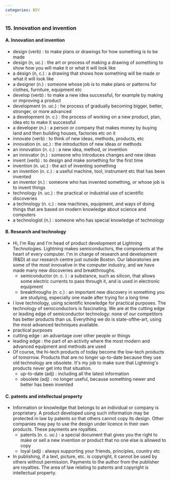 ```yaml
---
categories: BIV
---
```


### 15. Innovation and invention

#### A. Innovation and invention

* design (verb) : to make plans or drawings for how something is to be made
* design (n, uc.) : the art or process of making a drawing of something to show how you will make it or what it will look like
* a design (n, c.) : a drawing that shows how something will be made or what it will look like
* a designer (n.) : someone whose job is to make plans or patterns for clothes, furniture, equipment etc
* develop (verb) : to make a new idea successful, for example by making or improving a product
* development (n. uc.) : he process of gradually becoming bigger, better, stronger, or more advanced
* a development (n. c.) : the process of working on a new product, plan, idea etc to make it successful
* a developer (n.) : a person or company that makes money by buying land and then building houses, factories etc on it
* innovate (verb) : to think of new ideas, methods, products, etc
* innovation (n. uc.) :  the introduction of new ideas or methods
* an innovation (n. c.)  : a new idea, method, or invention
* an innovator (n.) : someone who introduces changes and new ideas
* invent (verb) : to design and make something for the first time
* invention (n. uc.) : the act of inventing something
* an invention (n. c.) : a useful machine, tool, instrument etc that has been invented
* an inventor (n.) : someone who has invented something, or whose job is to invent things
* technology (n. uc.) : the practical or industrial use of scientific discoveries
* a technology (n. c.) : new machines, equipment, and ways of doing things that are based on modern knowledge about science and computers
* a technologist (n.) : someone who has special knowledge of technology

#### B. Research and technology

* Hi, I'm Ray and I'm head of product development at Lightning Technologies. Lightning makes semiconductors, the components at the heart of every computer. I'm in charge of research and development (R&D) at our research centre just outside Boston. Our laboratories are some of the most innovative in the computer industry, and we have made many new discoveries and breakthroughs. 
  * semiconductor (n. c. ) : a substance, such as silicon, that allows some electric currents to pass through it, and is used in electronic equipment
  * breakthroughs (n. c.) : an important new discovery in something you are studying, especially one made after trying for a long time
*  I love technology, using scientific knowledge for practical purposes. The technology of semiconductors is fascinating. We are at the cutting edge or leading edge of semiconductor technology: none of our competitors has better products than us. Everything we do is state-of­the-art, using the most advanced techniques available. 
  * practical purposes
  * cutting edge  : an advantage over other people or things
  * leading edge : the part of an activity where the most modern and advanced equipment and methods are used
* Of course, the hi-tech products of today become the low-tech products of tomorrow. Products that are no longer up-to-date because they use old technology are obsolete. It's my job to make sure that Lightning's products never get into that situation. 
  * up-to-date (adj) : including all the latest information
  * obsolete (adj) : no longer useful, because something newer and better has been invented 

#### C. patents and intellectual property

* Information or knowledge that belongs to an individual or company is proprietary. A product developed using such information may be protected in law by patents so that others cannot copy its design. Other companies may pay to use the design under licence in their own products. These payments are royalties. 
  * patents (n. c. uc.) : a special document that gives you the right to make or sell a new invention or product that no one else is allowed to copy
  * loyal (adj) : always supporting your friends, principles, country etc
* In publishing, if a text, picture, etc. is copyright, it cannot be used by others without permission. Payments to the author from the publisher are royalties. The area of law relating to patents and copyright is intellectual property. 